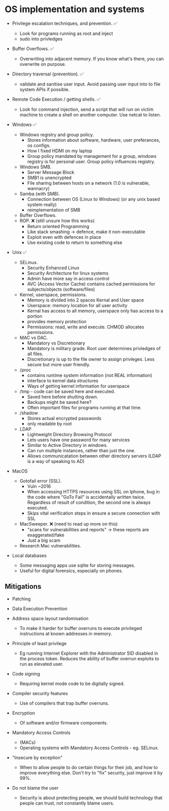 # OS implementation and systems

- Privilege escalation techniques, and prevention. ✅
	- Look for programs running as root and inject
	- sudo into privledges 
- Buffer Overflows. ✅
	- Overwriting into adjacent memory. If you know what's there, you can overwrite on purpose. 
- Directory traversal (prevention). ✅
	- validate and sanitise user input. Avoid passing user input into to file system APIs if possible. 
- Remote Code Execution / getting shells. ✅
	- Look for command injection, send a script that will run on victim machine to create a shell on another computer. Use netcat to listen. 

- Windows ✅
	- Windows registry and group policy. 
		- Stores information about software, hardware, user preferances, os configs.
		- How I fixed HDMI on my laptop
		- Group policy mandated by management for a group, windows registry is for personal user. Group policy influences registry.
	- Windows SMB. 
		- Server Message Block
		- SMB1 is unencrypted
		- File sharing between hosts on a network (1.0 is vulnerable, wannacry)
	- Samba (with SMB).
		- Connection between OS (Linux to Windows) (or any unix based system really)
		- reimplementation of SMB	
	- Buffer Overflows. 
	- ROP. ❌ (still unsure how this works(
		- Return oriented Programming
		- Like stack smashing -> defence, make it non-executable
		- Exploit even with defences in place
		- Use existing code to return to something else

- Unix ✅
	- SELinux.
		- Security Enhanced Linux
		- Security Architecture for linux systems
		- Admin have more say in access control
		- AVC (Access Vector Cache) contains cached permissions for subjects/objects (software/files)	
	- Kernel, userspace, permissions.
		- Memory is divided into 2 spaces Kernal and User space
		- Userspace: memory location for all user activity
		- Kernal has access to all memory, userspace only has access to a portion
		- provides memory protection
		- Permissions: read, write and execute. CHMOD allocates permissions. 
	- MAC vs DAC.
		- Mandatory vs Discretionary
		- Mandatory is military grade. Root user determines privledges of all files.
		- Discretionary is up to the file owner to assign privleges. Less secure but more user friendly. 
	- /proc
		- contains runtime system information (not REAL information)
		- interface to kernel data structures
		- Ways of getting kernel information for userspace
	- /tmp - code can be saved here and executed.
		- Saved here before shutting down.
		- Backups might be saved here?
		- Often important files for programs running at that time.
	- /shadow 
		- Stores actual encrypted passwords
		- only readable by root
	- LDAP 
		- Lightweight Directory Browsing Protocol
		- Lets users have one password for many services
		- Similar to Active Directory in windows.
		- Can run multiple instances, rather than just the one.
		- Allows communicatation between other directory servers (LDAP is a way of speaking to AD)

- MacOS
	- Gotofail error (SSL).
		- Vuln ~2016
		- When accessing HTTPS resources using SSL on Iphone, bug in the code where "GoTo Fail" is accidentally written twice. Regardless of result of condition, the second one is always executed.
		- Skips vital verification steps in ensure a secure connection with SSL
	- MacSweeper. ❌ (need to read up more on this)
		- "scans for vulnerabilities and reports" -> these reports are exaggerated/fake
		- Just a big scam 
	- Research Mac vulnerabilities.

- Local databases
	- Some messaging apps use sqlite for storing messages.
	- Useful for digital forensics, especially on phones.

## Mitigations 
- Patching 
- Data Execution Prevention

- Address space layout randomisation
	- To make it harder for buffer overruns to execute privileged instructions at known addresses in memory.

- Principle of least privilege
	- Eg running Internet Explorer with the Administrator SID disabled in the process token. Reduces the ability of buffer overrun exploits to run as elevated user.

- Code signing
	- Requiring kernel mode code to be digitally signed.

- Compiler security features
	- Use of compilers that trap buffer overruns.

- Encryption
	- Of software and/or firmware components.

- Mandatory Access Controls
	- (MACs)
	- Operating systems with Mandatory Access Controls - eg. SELinux.

- "Insecure by exception"
	- When to allow people to do certain things for their job, and how to improve everything else. Don't try to "fix" security, just improve it by 99%.

- Do not blame the user
	- Security is about protecting people, we should build technology that people can trust, not constantly blame users. 
